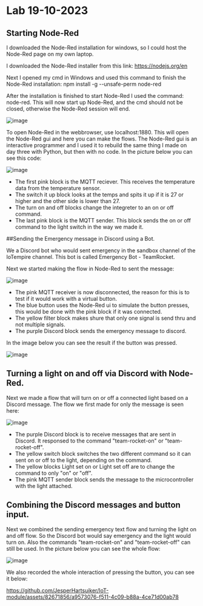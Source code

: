 # Lab 19-10-2023

## Starting Node-Red
I downloaded the Node-Red installation for windows, so I could host the Node-Red page on my own laptop.  

I downloaded the Node-Red installer from this link: https://nodejs.org/en  

Next I opened my cmd in Windows and used this command to finish the Node-Red installation: npm install -g --unsafe-perm node-red  

After the installation is finished to start Node-Red I used the command: node-red. This will now start up Node-Red, and the cmd should not be closed, otherwise the Node-Red session will end. 

![image](https://github.com/JesperHartsuiker/IoT-module/assets/82671856/8464b3b2-4233-40a3-be4f-d6678ffd08d3)

To open Node-Red in the webbrowser, use localhost:1880. This will open the Node-Red gui and here you can make the flows. 
The Node-Red gui is an interactive programmer and I used it to rebuild the same thing I made on day three with Python, but then with no code. In the picture below you can see this code:

![image](https://github.com/JesperHartsuiker/IoT-module/assets/82671856/351fdc32-4a95-4cbd-b5f8-6681bb463cee)

- The first pink block is the MQTT reciever. This receives the temperature data from the temperature sensor.
- The switch it up block looks at the temps and spits it up if it is 27 or higher and the other side is lower than 27.
- The turn on and off blocks change the integreter to an on or off command.
- The last pink block is the MQTT sender. This block sends the on or off command to the light switch in the way we made it.

##Sending the Emergency message in Discord using a Bot.

We a Discord bot who would sent emergency in the sandbox channel of the IoTempire channel. This bot is called Emergency Bot - TeamRocket.

Next we started making the flow in Node-Red to sent the message:

![image](https://github.com/JesperHartsuiker/IoT-module/assets/82671856/8eecb9f3-fb30-4a2a-935e-c68f260b0b32)

- The pink MQTT receiver is now disconnected, the reason for this is to test if it would work with a virtual button.
- The blue button uses the Node-Red ui to simulate the button presses, this would be done with the pink block if it was connected.
- The yellow filter block makes shure that only one signal is send thru and not multiple signals.
- The purple Discord block sends the emergency message to discord.

In the image below you can see the result if the button was pressed.

![image](https://github.com/JesperHartsuiker/IoT-module/assets/82671856/45b51bc7-a658-4e3e-9842-e5199c76f185)

## Turning a light on and off via Discord with Node-Red.

Next we made a flow that will turn on or off a connected light based on a Discord message. The flow we first made for only the message is seen here:

![image](https://github.com/JesperHartsuiker/IoT-module/assets/82671856/ff609bbd-0d62-4aa2-8378-99b9a8579ebb)

- The purple Discord block is to receive messages that are sent in Discord. It responsed to the command "team-rocket-on" or "team-rocket-off".
- The yellow switch block switches the two different command so it can sent on or off to the light, depending on the command.
- The yellow blocks Light set on or Light set off are to change the command to only "on" or "off".
- The pink MQTT sender block sends the message to the microcontroller with the light attached.

## Combining the Discord messages and button input.

Next we combined the sending emergency text flow and turning the light on and off flow. So the Discord bot would say emergency and the light would turn on. Also the commands "team-rocket-on" and "team-rocket-off" can still be used. In the picture below you can see the whole flow:

![image](https://github.com/JesperHartsuiker/IoT-module/assets/82671856/78406615-bf02-4d5e-9c15-5dc971c85b09)

We also recorded the whole interaction of pressing the button, you can see it below:

https://github.com/JesperHartsuiker/IoT-module/assets/82671856/a9573076-f511-4c09-b88a-4ce71d00ab78


















